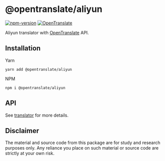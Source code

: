# @opentranslate/aliyun

[![npm-version](https://img.shields.io/npm/v/@opentranslate/aliyun.svg)](https://www.npmjs.com/package/@opentranslate/aliyun)
[![OpenTranslate](https://img.shields.io/badge/OpenTranslate-Compatible-brightgreen)](https://github.com/OpenTranslate)

Aliyun translator with [OpenTranslate](https://github.com/OpenTranslate) API.

## Installation

Yarn

```
yarn add @opentranslate/aliyun
```

NPM

```
npm i @opentranslate/aliyun
```



## API

See [translator](https://github.com/OpenTranslate/OpenTranslate/blob/master/packages/translator/README.md) for more details.

## Disclaimer

The material and source code from this package are for study and research purposes only. Any reliance you place on such material or source code are strictly at your own risk.
